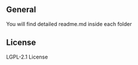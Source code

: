 ## General
You will find detailed readme.md inside each folder

## License

LGPL-2.1 License 

[//]: # 
